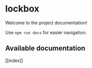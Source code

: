 # lockbox

Welcome to the project documentation!

Use `npm run docs` for easier navigation.

## Available documentation

[[index]]
